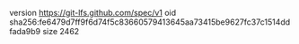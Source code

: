 version https://git-lfs.github.com/spec/v1
oid sha256:fe6479d7ff9f6d74f5c83660579413645aa73415be9627fc37c1514ddfada9b9
size 2462
